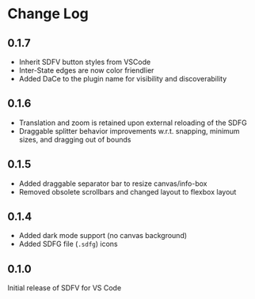 # Change Log

## 0.1.7

- Inherit SDFV button styles from VSCode
- Inter-State edges are now color friendlier
- Added DaCe to the plugin name for visibility and discoverability

## 0.1.6

- Translation and zoom is retained upon external reloading of the SDFG
- Draggable splitter behavior improvements w.r.t. snapping, minimum
  sizes, and dragging out of bounds

## 0.1.5

- Added draggable separator bar to resize canvas/info-box
- Removed obsolete scrollbars and changed layout to flexbox layout

## 0.1.4

- Added dark mode support (no canvas background)
- Added SDFG file (`.sdfg`) icons

## 0.1.0

Initial release of SDFV for VS Code